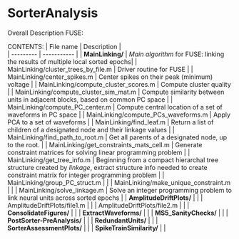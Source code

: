 # SorterAnalysis

Overall Description
FUSE: 

CONTENTS: 
| File name | Description |  
| --------- | ----------- |
| **MainLinking/** | *Main algorithm* for FUSE: linking the results of multiple local sorted epochs|
| MainLinking/cluster_trees_by_file.m | Driver routine for FUSE |
| MainLinking/center_spikes.m | Center spikes on their peak (minimum) voltage |
| MainLinking/compute_cluster_scores.m | Compute cluster quality |
| MainLinking/compute_cluster_sim_mat.m | Compute similarity between units in adjacent blocks, based on common PC space |
| MainLinking/compute_PC_center.m |  Compute central location of a set of waveforms in PC space |
| MainLinking/compute_PCs_waveforms.m | Apply PCA to a set of waveforms | 
| MainLinking/find_leaf.m | Return a list of children of a designated node and their linkage values |
| MainLinking/find_path_to_root.m | Get all parents of a designated node, up to the root. |
| MainLinking/get_constraints_mats_cell.m | Generate constraint matrices for solving linear programming problem |
| MainLinking/get_tree_info.m |  Beginning from a compact hierarchal tree structure created by *linkage*, extract structure info needed to create constraint matrix for integer programming problem |
| MainLinking/group_PC_struct.m | | 
| MainLinking/make_unique_constraint.m | |
| MainLinking/solve_linkage.m | Solve an integer programming problem to link neural units across sorted epochs | 
| **AmplitudeDriftPlots/** |  |
| AmplitudeDriftPlots/file1.m |  |
| AmplitudeDriftPlots/file2.m  |  |
| **ConsolidateFigures/** |   |
| **ExtractWaveforms/** |  |
| **MS5_SanityChecks/** |  |
| **PostSorter-PreAnalysis/** |  |
| **RedundantUnits/** |  |
| **SorterAssessmentPlots/** |  |
| **SpikeTrainSimilarity/** |  |
